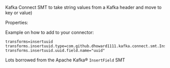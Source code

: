 Kafka Connect SMT to take string values from a Kafka header and move to key or value)

Properties:

Example on how to add to your connector:
```
transforms=insertuuid
transforms.insertuuid.type=com.github.dhoward1111.kafka.connect.smt.InsertUuid$Value
transforms.insertuuid.uuid.field.name="uuid"
```

Lots borrowed from the Apache Kafka® `InsertField` SMT